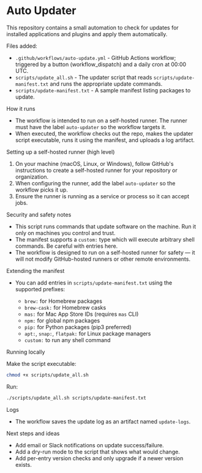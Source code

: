 # Auto Updater

This repository contains a small automation to check for updates for installed applications and plugins and apply them automatically.

Files added:

- `.github/workflows/auto-update.yml` - GitHub Actions workflow; triggered by a button (workflow_dispatch) and a daily cron at 00:00 UTC.
- `scripts/update_all.sh` - The updater script that reads `scripts/update-manifest.txt` and runs the appropriate update commands.
- `scripts/update-manifest.txt` - A sample manifest listing packages to update.

How it runs

- The workflow is intended to run on a self-hosted runner. The runner must have the label `auto-updater` so the workflow targets it.
- When executed, the workflow checks out the repo, makes the updater script executable, runs it using the manifest, and uploads a log artifact.

Setting up a self-hosted runner (high level)

1. On your machine (macOS, Linux, or Windows), follow GitHub's instructions to create a self-hosted runner for your repository or organization.
2. When configuring the runner, add the label `auto-updater` so the workflow picks it up.
3. Ensure the runner is running as a service or process so it can accept jobs.

Security and safety notes

- This script runs commands that update software on the machine. Run it only on machines you control and trust.
- The manifest supports a `custom:` type which will execute arbitrary shell commands. Be careful with entries here.
- The workflow is designed to run on a self-hosted runner for safety — it will not modify GitHub-hosted runners or other remote environments.

Extending the manifest

- You can add entries in `scripts/update-manifest.txt` using the supported prefixes:

  - `brew:` for Homebrew packages
  - `brew-cask:` for Homebrew casks
  - `mas:` for Mac App Store IDs (requires `mas` CLI)
  - `npm:` for global npm packages
  - `pip:` for Python packages (pip3 preferred)
  - `apt:`, `snap:`, `flatpak:` for Linux package managers
  - `custom:` to run any shell command

Running locally

Make the script executable:

```sh
chmod +x scripts/update_all.sh
```

Run:

```sh
./scripts/update_all.sh scripts/update-manifest.txt
```

Logs

- The workflow saves the update log as an artifact named `update-logs`.

Next steps and ideas

- Add email or Slack notifications on update success/failure.
- Add a dry-run mode to the script that shows what would change.
- Add per-entry version checks and only upgrade if a newer version exists.
